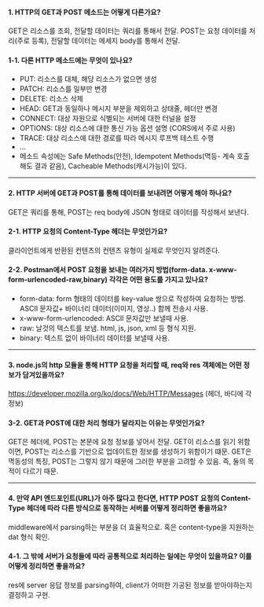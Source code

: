 #### 1. HTTP의 GET과 POST 메소드는 어떻게 다른가요?
GET은 리소스를 조회, 전달할 데이터는 쿼리를 통해서 전달. POST는 요청 데이터를 처리(주로 등록), 전달할 데이터는 메세지 body를 통해서 전달.

#### 1-1. 다른 HTTP 메소드에는 무엇이 있나요?
- PUT: 리소스를 대체, 해당 리소스가 없으면 생성
- PATCH: 리소스를 일부만 변경
- DELETE: 리소스 삭제
- HEAD: GET과 동일하나 메시지 부분을 제외하고 상태줄, 헤더만 변경
- CONNECT: 대상 자원으로 식별되는 서버에 대한 터널을 설정
- OPTIONS: 대상 리소스에 대한 통신 가능 옵션 설명 (CORS에서 주로 사용)
- TRACE: 대상 리소스에 대한 경로를 따라 메시지 루프백 테스트 수행
- ...
- 메소드 속성에는 Safe Methods(안전), Idempotent Methods(멱등- 계속 호출해도 결과 같음), Cacheable Methods(캐시가능)이 있다.

---

#### 2. HTTP 서버에 GET과 POST를 통해 데이터를 보내려면 어떻게 해야 하나요?
GET은 쿼리를 통해, POST는 req body에 JSON 형태로 데이터를 작성해서 보낸다.

#### 2-1. HTTP 요청의 Content-Type 헤더는 무엇인가요?
클라이언트에게 반환된 컨텐츠의 컨텐츠 유형이 실제로 무엇인지 알려준다.

#### 2-2. Postman에서 POST 요청을 보내는 여러가지 방법(form-data. x-www-form-urlencoded-raw,binary) 각각은 어떤 용도를 가지고 있나요?
- form-data: form 형태의 데이터를 key-value 쌍으로 작성하여 요청하는 방법. ASCII 문자값+ 바이너리 데이터(이미지, 영상..) 함께 전송시 사용.
- x-www-form-urlencoded: ASCII 문자값만 보낼때 사용.
- raw: 날것의 텍스트를 보냄. html, js, json, xml 등 형식 지원.
- binary: 텍스트 없이 바이너리 데이터를 보낼때 사용.

---

#### 3. node.js의 http 모듈을 통해 HTTP 요청을 처리할 때, req와 res 객체에는 어떤 정보가 담겨있을까요?
https://developer.mozilla.org/ko/docs/Web/HTTP/Messages
(헤더, 바디에 각 정보)

#### 3-2. GET과 POST에 대한 처리 형태가 달라지는 이유는 무엇인가요?
GET은 헤더에, POST는 본문에 요청 정보를 넣어서 전달.
GET이 리소스를 읽기 위함이면, POST는 리소스를 기반으로 업데이트한 정보를 생성하기 위함이기 떄문.
GET은 멱동성의 특징, POST는 그렇지 않기 때문에 그러한 부분을 고려할 수 있음.
즉, 둘의 목적이 다르기 때문.

---

#### 4. 만약 API 엔드포인트(URL)가 아주 많다고 한다면, HTTP POST 요청의 Content-Type 헤더에 따라 다른 방식으로 동작하는 서버를 어떻게 정리하면 좋을까요?
middleware에서 parsing하는 부분을 더 효율적으로. 혹은 content-type을 지원하는 dat 형식 확인.

#### 4-1. 그 밖에 서버가 요청들에 따라 공통적으로 처리하는 일에는 무엇이 있을까요? 이를 어떻게 정리하면 좋을까요?
res에 server 응답 정보를 parsing하여, client가 어떠한 가공된 정보를 받아야하는지 결정하고 구현.
